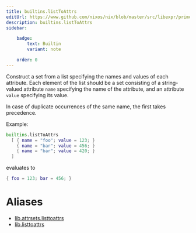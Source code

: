```yaml
---
title: builtins.listToAttrs
editUrl: https://www.github.com/nixos/nix/blob/master/src/libexpr/primops.cc
description: builtins.listToAttrs
sidebar:

    badge:
        text: Builtin
        variant: note

    order: 0
---
```


Construct a set from a list specifying the names and values of each
attribute. Each element of the list should be a set consisting of a
string-valued attribute `name` specifying the name of the attribute,
and an attribute `value` specifying its value.

In case of duplicate occurrences of the same name, the first
takes precedence.

Example:

```nix
builtins.listToAttrs
  [ { name = "foo"; value = 123; }
    { name = "bar"; value = 456; }
    { name = "bar"; value = 420; }
  ]
```

evaluates to

```nix
{ foo = 123; bar = 456; }
```


# Aliases

- [lib.attrsets.listtoattrs](/nix-doc-comments/reference/lib/attrsets/lib-attrsets-listtoattrs)
- [lib.listtoattrs](/nix-doc-comments/reference/lib/lib-listtoattrs)


